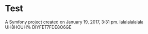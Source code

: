 Test
=====

A Symfony project created on January 19, 2017, 3:31 pm.
lalalalalalala
UH8HOUH%
DIYFET7FDE8O6GE
